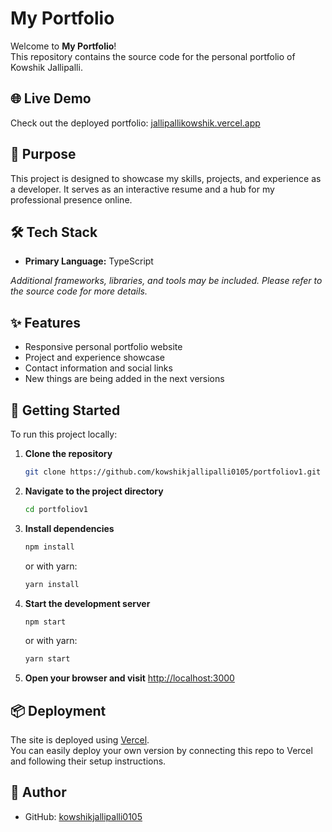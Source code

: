 # My Portfolio

Welcome to **My Portfolio**!  
This repository contains the source code for the personal portfolio of Kowshik Jallipalli.

## 🌐 Live Demo

Check out the deployed portfolio: [jallipallikowshik.vercel.app](https://jallipallikowshik.vercel.app)

## 🚀 Purpose

This project is designed to showcase my skills, projects, and experience as a developer. It serves as an interactive resume and a hub for my professional presence online.

## 🛠️ Tech Stack

- **Primary Language:** TypeScript

_Additional frameworks, libraries, and tools may be included. Please refer to the source code for more details._

## ✨ Features

- Responsive personal portfolio website
- Project and experience showcase
- Contact information and social links
- New things are being added in the next versions

## 🏁 Getting Started

To run this project locally:

1. **Clone the repository**
   ```bash
   git clone https://github.com/kowshikjallipalli0105/portfoliov1.git
   ```
2. **Navigate to the project directory**
   ```bash
   cd portfoliov1
   ```
3. **Install dependencies**
   ```bash
   npm install
   ```
   or with yarn:
   ```bash
   yarn install
   ```
4. **Start the development server**
   ```bash
   npm start
   ```
   or with yarn:
   ```bash
   yarn start
   ```

5. **Open your browser and visit** [http://localhost:3000](http://localhost:3000)

## 📦 Deployment

The site is deployed using [Vercel](https://vercel.com/).  
You can easily deploy your own version by connecting this repo to Vercel and following their setup instructions.


## 👤 Author

- GitHub: [kowshikjallipalli0105](https://github.com/kowshikjallipalli0105)
